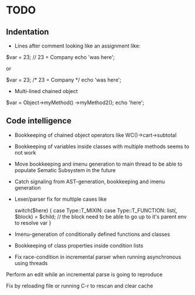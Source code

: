 # TODO

## Indentation

* Lines after comment looking like an assignment like:

$var = 23; // 23 = Company
echo 'was here';

or

$var = 23; /* 23 = Company */
echo 'was here';

* Multi-lined chained object

$var = Object->myMethod()
    ->myMethod2();
echo 'here';

## Code intelligence

* Bookkeeping of chained object operators like WC()->cart->subtotal
* Bookkeeping of variables inside classes with multiple methods seems to not work
* Move bookkeeping and imenu generation to main thread to be able to populate Sematic Subsystem in the future
* Catch signaling from AST-generation, bookkeeping and imenu generation
* Lexer/parser fix for multiple cases like

    switch($here) {
            case Type::T_MIXIN:
            case Type::T_FUNCTION:
                list(, $block) = $child;
                // the block need to be able to go up to it's parent env to resolve var
    }

* Imenu-generation of conditionally defined functions and classes
* Bookkeeping of class properties inside condition lists
* Fix race-condition in incremental parser when running asynchronous using threads

Perform an edit while an incremental parse is going to reproduce

Fix by reloading file or running C-r to rescan and clear cache
